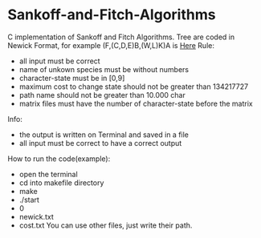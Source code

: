 # Sankoff-and-Fitch-Algorithms
C implementation of Sankoff and Fitch Algorithms.
Tree are coded in Newick Format, for example (F,(C,D,E)B,(W,L)K)A is [Here](https://github.com/davidepietrasanta/Sankoff-and-Fitch-Algorithms/blob/master/Newick%20Parser/Tree.pdf)
Rule:
- all input must be correct
- name of unkown species must be without numbers
- character-state must be in [0,9]
- maximum cost to change state should not be greater than 134217727
- path name should not be greater than 10.000 char
- matrix files must have the number of character-state before the matrix

Info:
- the output is written on Terminal and saved in a file
- all input must be correct to have a correct output

How to run the code(example):
- open the terminal
- cd into makefile directory
- make
- ./start
- 0
- newick.txt
- cost.txt
You can use other files, just write their path.
